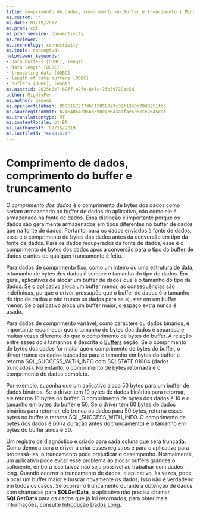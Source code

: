 ```yaml
---
title: Comprimento de dados, comprimento do Buffer e truncamento | Microsoft Docs
ms.custom: ''
ms.date: 01/19/2017
ms.prod: sql
ms.prod_service: connectivity
ms.reviewer: ''
ms.technology: connectivity
ms.topic: conceptual
helpviewer_keywords:
- data buffers [ODBC], length
- data length [ODBC]
- truncating data [ODBC]
- length of data buffers [ODBC]
- buffers [ODBC], length
ms.assetid: 2825c6e7-b9ff-42fe-84fc-7fb39728ac5d
author: MightyPen
ms.author: genemi
ms.openlocfilehash: 8586157237db1158587e3c39f1320b78d8251fb5
ms.sourcegitcommit: b2464064c0566590e486a3aafae6d67ce2645cef
ms.translationtype: MT
ms.contentlocale: pt-BR
ms.lasthandoff: 07/15/2019
ms.locfileid: "68081474"
---
```

# <a name="data-length-buffer-length-and-truncation"></a>Comprimento de dados, comprimento do buffer e truncamento
O *comprimento dos dados* é o comprimento de bytes dos dados como seriam armazenado no buffer de dados do aplicativo, não como ele é armazenado na fonte de dados. Essa distinção é importante porque os dados são geralmente armazenados em tipos diferentes no buffer de dados que na fonte de dados. Portanto, para os dados enviados à fonte de dados, esse é o comprimento de bytes dos dados antes da conversão em tipo da fonte de dados. Para os dados recuperados da fonte de dados, esse é o comprimento de bytes dos dados após a conversão para o tipo do buffer de dados e antes de qualquer truncamento é feito.  
  
 Para dados de comprimento fixo, como um inteiro ou uma estrutura de data, o tamanho de bytes dos dados é sempre o tamanho do tipo de dados. Em geral, aplicativos de alocar um buffer de dados que é o tamanho do tipo de dados. Se o aplicativo aloca um buffer menor, as consequências são indefinidas, porque o driver pressupõe que o buffer de dados é o tamanho do tipo de dados e não trunca os dados para se ajustar em um buffer menor. Se o aplicativo aloca um buffer maior, o espaço extra nunca é usado.  
  
 Para dados de comprimento variável, como caractere ou dados binários, é importante reconhecer que o tamanho de bytes dos dados é separada e muitas vezes diferente do que o comprimento de bytes do buffer. A relação entre esses dois tamanhos é descrita o [Buffers](../../../odbc/reference/develop-app/buffers.md) seção. Se o comprimento de bytes dos dados for maior que o comprimento de bytes do buffer, o driver trunca os dados buscados para o tamanho em bytes do buffer e retorna SQL_SUCCESS_WITH_INFO com SQLSTATE 01004 (dados truncados). No entanto, o comprimento de bytes retornada é o comprimento de dados completo.  
  
 Por exemplo, suponha que um aplicativo aloca 50 bytes para um buffer de dados binários. Se o driver tem 10 bytes de dados binários para retornar, ele retorna 10 bytes no buffer. O comprimento de bytes dos dados é 10 e o tamanho em bytes do buffer é 50. Se o driver tem 60 bytes de dados binários para retornar, ele trunca os dados para 50 bytes, retorna esses bytes no buffer e retorna SQL_SUCCESS_WITH_INFO. O comprimento de bytes dos dados é 60 (a duração antes do truncamento) e o tamanho em bytes do buffer ainda é 50.  
  
 Um registro de diagnóstico é criado para cada coluna que será truncada. Como demora para o driver a criar esses registros e para o aplicativo para processá-las, o truncamento pode prejudicar o desempenho. Normalmente, um aplicativo pode evitar esse problema ao alocar buffers grandes o suficiente, embora isso talvez não seja possível ao trabalhar com dados long. Quando ocorrer o truncamento de dados, o aplicativo, às vezes, pode alocar um buffer maior e buscar novamente os dados; Isso não é verdadeiro em todos os casos. Se ocorrer o truncamento durante a obtenção de dados com chamadas para **SQLGetData**, o aplicativo não precisa chamar **SQLGetData** para os dados que já foi retornados; para obter mais informações, consulte [Introdução Dados Long](../../../odbc/reference/develop-app/getting-long-data.md).
